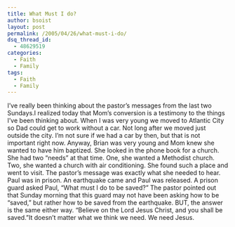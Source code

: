 ```yaml
---
title: What Must I do?
author: bsoist
layout: post
permalink: /2005/04/26/what-must-i-do/
dsq_thread_id:
  - 48629519
categories:
  - Faith
  - Family
tags:
  - Faith
  - Family
---
```

I&#8217;ve really been thinking about the pastor&#8217;s messages from the last two Sundays.I realized today that Mom&#8217;s conversion is a testimony to the things I&#8217;ve been thinking about. When I was very young we moved to Atlantic City so Dad could get to work without a car. Not long after we moved just outside the city. I&#8217;m not sure if we had a car by then, but that is not important right now. Anyway, Brian was very young and Mom knew she wanted to have him baptized. She looked in the phone book for a church. She had two &#8220;needs&#8221; at that time. One, she wanted a Methodist church. Two, she wanted a church with air conditioning. She found such a place and went to visit. The pastor&#8217;s message was exactly what she needed to hear. Paul was in prison. An earthquake came and Paul was released. A prison guard asked Paul, &#8220;What must I do to be saved?&#8221; The pastor pointed out that Sunday morning that this guard may not have been asking how to be &#8220;saved,&#8221; but rather how to be saved from the earthquake. BUT, the answer is the same either way. &#8220;Believe on the Lord Jesus Christ, and you shall be saved.&#8221;It doesn&#8217;t matter what we think we need. We need Jesus.
